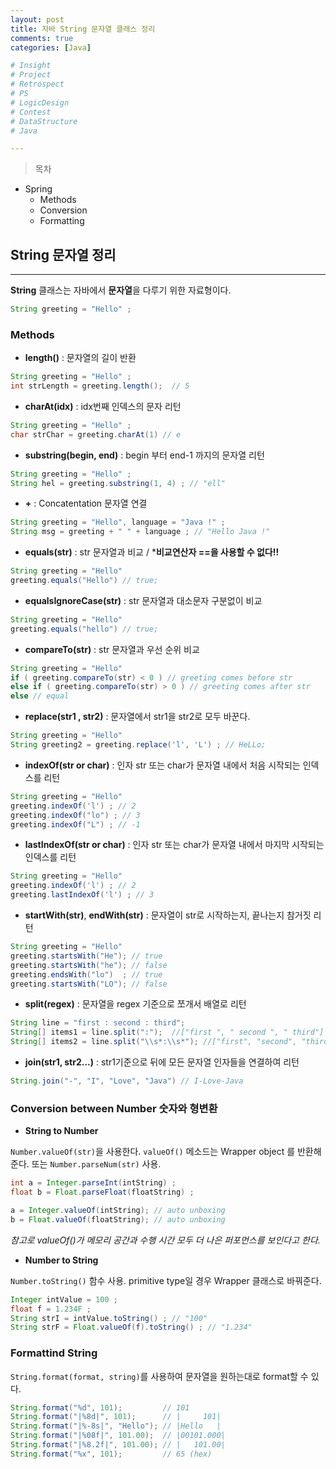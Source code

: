 ```yaml
---
layout: post
title: 자바 String 문자열 클래스 정리
comments: true
categories: [Java]

# Insight
# Project
# Retrospect
# PS
# LogicDesign
# Contest
# DataStructure
# Java

---
```



>목차
- Spring
  - Methods
  - Conversion
  - Formatting


## String 문자열 정리
---
**String** 클래스는 자바에서 **문자열**을 다루기 위한 자료형이다.

```java
String greeting = "Hello" ;
```

### Methods

- **length()** : 문자열의 길이 반환
```java
String greeting = "Hello" ;
int strLength = greeting.length();  // 5
```
- **charAt(idx)** : idx번째 인덱스의 문자 리턴
```java
String greeting = "Hello" ;
char strChar = greeting.charAt(1) // e
```
- **substring(begin, end)** : begin 부터 end-1 까지의 문자열 리턴
```java
String greeting = "Hello" ;
String hel = greeting.substring(1, 4) ; // "ell"
```
- **+** : Concatentation 문자열 연결
```java
String greeting = "Hello", language = "Java !" ;
String msg = greeting + " " + language ; // "Hello Java !"
```
- **equals(str)** : str 문자열과 비교 / ***비교연산자 ==을 사용할 수 없다!!**
```java
String greeting = "Hello"
greeting.equals("Hello") // true;
```
- **equalsIgnoreCase(str)** : str 문자열과 대소문자 구분없이 비교 
```java
String greeting = "Hello"
greeting.equals("hello") // true;
```
- **compareTo(str)** : str 문자열과 우선 순위 비교
```java
String greeting = "Hello"
if ( greeting.compareTo(str) < 0 ) // greeting comes before str
else if ( greeting.compareTo(str) > 0 ) // greeting comes after str
else // equal
```
- **replace(str1 , str2)** : 문자열에서 str1을 str2로 모두 바꾼다.
```java
String greeting = "Hello"
String greeting2 = greeting.replace('l', 'L') ; // HeLLo;
```
- **indexOf(str or char)** : 인자 str 또는 char가 문자열 내에서 처음 시작되는 인덱스를 리턴
```java
String greeting = "Hello"
greeting.indexOf('l') ; // 2
greeting.indexOf("lo") ; // 3
greeting.indexOf("L") ; // -1
```
- **lastIndexOf(str or char)** : 인자 str 또는 char가 문자열 내에서 마지막 시작되는 인덱스를 리턴
```java
String greeting = "Hello"
greeting.indexOf('l') ; // 2
greeting.lastIndexOf('l') ; // 3
```
- **startWith(str)**, **endWith(str)** : 문자열이 str로 시작하는지, 끝나는지 참거짓 리턴
```java
String greeting = "Hello"
greeting.startsWith("He"); // true
greeting.startsWith("he"); // false
greeting.endsWith("lo")  ; // true
greeting.startsWith("LO"); // false
```
- **split(regex)** : 문자열을 regex 기준으로 쪼개서 배열로 리턴
```java
String line = "first : second : third"; 
String[] items1 = line.split(":");  //["first ", " second ", " third"]
String[] items2 = line.split("\\s*:\\s*"); //["first", "second", "third"]
```
- **join(str1, str2...)** : str1기준으로 뒤에 모든 문자열 인자들을 연결하여 리턴
```java
String.join("-", "I", "Love", "Java") // I-Love-Java
```

### Conversion between Number 숫자와 형변환
- **String to Number**

`Number.valueOf(str)`을 사용한다.  `valueOf()` 메소드는 Wrapper object 를 반환해준다. 또는 `Number.parseNum(str)` 사용.

```java
int a = Integer.parseInt(intString) ;
float b = Float.parseFloat(floatString) ;

a = Integer.valueOf(intString); // auto unboxing
b = Float.valueOf(floatString); // auto unboxing
```
*참고로 valueOf()가 메모리 공간과 수행 시간 모두 더 나은 퍼포먼스를 보인다고 한다.*

- **Number to String**

`Number.toString()` 함수 사용. primitive type일 경우 Wrapper 클래스로 바꿔준다.

```java
Integer intValue = 100 ;
float f = 1.234F ;
String strI = intValue.toString() ; // "100"
String strF = Float.valueOf(f).toString() ; // "1.234"
```

### Formattind String
`String.format(format, string)`를 사용하여 문자열을 원하는대로 format할 수 있다.
```java
String.format("%d", 101);         // 101
String.format("|%8d|", 101);      // |     101|
String.format("|%-8s|", "Hello"); // |Hello   |
String.format("|%08f|", 101.00);  // |00101.000|
String.format("|%8.2f|", 101.00); // |   101.00|
String.format("%x", 101);         // 65 (hex)
```
